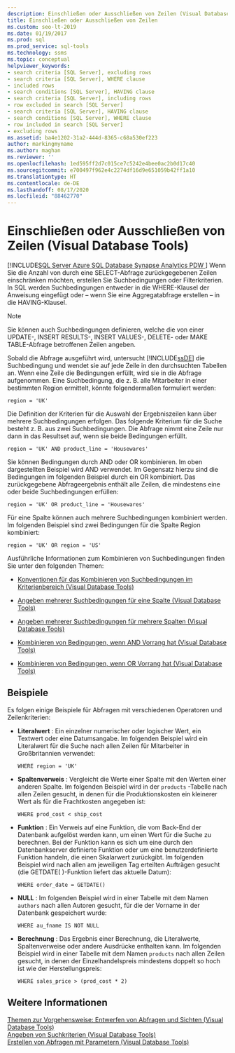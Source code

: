 ```yaml
---
description: Einschließen oder Ausschließen von Zeilen (Visual Database Tools)
title: Einschließen oder Ausschließen von Zeilen
ms.custom: seo-lt-2019
ms.date: 01/19/2017
ms.prod: sql
ms.prod_service: sql-tools
ms.technology: ssms
ms.topic: conceptual
helpviewer_keywords:
- search criteria [SQL Server], excluding rows
- search criteria [SQL Server], WHERE clause
- included rows
- search conditions [SQL Server], HAVING clause
- search criteria [SQL Server], including rows
- row excluded in search [SQL Server]
- search criteria [SQL Server], HAVING clause
- search conditions [SQL Server], WHERE clause
- row included in search [SQL Server]
- excluding rows
ms.assetid: ba4e1202-31a2-444d-8365-c68a530ef223
author: markingmyname
ms.author: maghan
ms.reviewer: ''
ms.openlocfilehash: 1ed595ff2d7c015ce7c5242e4bee0ac2b0d17c40
ms.sourcegitcommit: e700497f962e4c2274df16d9e651059b42ff1a10
ms.translationtype: HT
ms.contentlocale: de-DE
ms.lasthandoff: 08/17/2020
ms.locfileid: "88462770"
---
```

# <a name="include-or-exclude-rows-visual-database-tools"></a>Einschließen oder Ausschließen von Zeilen (Visual Database Tools)
[!INCLUDE[SQL Server Azure SQL Database Synapse Analytics PDW ](../../includes/applies-to-version/sql-asdb-asdbmi-asa-pdw.md)]
Wenn Sie die Anzahl von durch eine SELECT-Abfrage zurückgegebenen Zeilen einschränken möchten, erstellen Sie Suchbedingungen oder Filterkriterien. In SQL werden Suchbedingungen entweder in die WHERE-Klausel der Anweisung eingefügt oder – wenn Sie eine Aggregatabfrage erstellen – in die HAVING-Klausel.  
  
> [!NOTE]  
> Sie können auch Suchbedingungen definieren, welche die von einer UPDATE-, INSERT RESULTS-, INSERT VALUES-, DELETE- oder MAKE TABLE-Abfrage betroffenen Zeilen angeben.  
  
Sobald die Abfrage ausgeführt wird, untersucht [!INCLUDE[ssDE](../../includes/ssde_md.md)] die Suchbedingung und wendet sie auf jede Zeile in den durchsuchten Tabellen an. Wenn eine Zeile die Bedingungen erfüllt, wird sie in die Abfrage aufgenommen. Eine Suchbedingung, die z. B. alle Mitarbeiter in einer bestimmten Region ermittelt, könnte folgendermaßen formuliert werden:  
  
```  
region = 'UK'  
```  
  
Die Definition der Kriterien für die Auswahl der Ergebniszeilen kann über mehrere Suchbedingungen erfolgen. Das folgende Kriterium für die Suche besteht z. B. aus zwei Suchbedingungen. Die Abfrage nimmt eine Zeile nur dann in das Resultset auf, wenn sie beide Bedingungen erfüllt.  
  
```  
region = 'UK' AND product_line = 'Housewares'  
```  
  
Sie können Bedingungen durch AND oder OR kombinieren. Im oben dargestellten Beispiel wird AND verwendet. Im Gegensatz hierzu sind die Bedingungen im folgenden Beispiel durch ein OR kombiniert. Das zurückgegebene Abfrageergebnis enthält alle Zeilen, die mindestens eine oder beide Suchbedingungen erfüllen:  
  
```  
region = 'UK' OR product_line = 'Housewares'  
```  
  
Für eine Spalte können auch mehrere Suchbedingungen kombiniert werden. Im folgenden Beispiel sind zwei Bedingungen für die Spalte Region kombiniert:  
  
```  
region = 'UK' OR region = 'US'  
```  
  
Ausführliche Informationen zum Kombinieren von Suchbedingungen finden Sie unter den folgenden Themen:  
  
-   [Konventionen für das Kombinieren von Suchbedingungen im Kriterienbereich &#40;Visual Database Tools&#41;](../../ssms/visual-db-tools/conventions-combine-search-conditions-in-criteria-pane-visual-db-tools.md)  
  
-   [Angeben mehrerer Suchbedingungen für eine Spalte &#40;Visual Database Tools&#41;](../../ssms/visual-db-tools/specify-multiple-search-conditions-for-one-column-visual-database-tools.md)  
  
-   [Angeben mehrerer Suchbedingungen für mehrere Spalten &#40;Visual Database Tools&#41;](../../ssms/visual-db-tools/specify-multiple-search-conditions-for-multiple-columns-visual-database-tools.md)  
  
-   [Kombinieren von Bedingungen, wenn AND Vorrang hat &#40;Visual Database Tools&#41;](../../ssms/visual-db-tools/combine-conditions-when-and-has-precedence-visual-database-tools.md)  
  
-   [Kombinieren von Bedingungen, wenn OR Vorrang hat &#40;Visual Database Tools&#41;](../../ssms/visual-db-tools/combine-conditions-when-or-has-precedence-visual-database-tools.md)  
  
## <a name="examples"></a>Beispiele  
Es folgen einige Beispiele für Abfragen mit verschiedenen Operatoren und Zeilenkriterien:  
  
-   **Literalwert** : Ein einzelner numerischer oder logischer Wert, ein Textwert oder eine Datumsangabe. Im folgenden Beispiel wird ein Literalwert für die Suche nach allen Zeilen für Mitarbeiter in Großbritannien verwendet:  
  
    ```  
    WHERE region = 'UK'  
    ```  
  
-   **Spaltenverweis** : Vergleicht die Werte einer Spalte mit den Werten einer anderen Spalte. Im folgenden Beispiel wird in der `products` -Tabelle nach allen Zeilen gesucht, in denen für die Produktionskosten ein kleinerer Wert als für die Frachtkosten angegeben ist:  
  
    ```  
    WHERE prod_cost < ship_cost  
    ```  
  
-   **Funktion** : Ein Verweis auf eine Funktion, die vom Back-End der Datenbank aufgelöst werden kann, um einen Wert für die Suche zu berechnen. Bei der Funktion kann es sich um eine durch den Datenbankserver definierte Funktion oder um eine benutzerdefinierte Funktion handeln, die einen Skalarwert zurückgibt. Im folgenden Beispiel wird nach allen am jeweiligen Tag erteilten Aufträgen gesucht (die GETDATE( )-Funktion liefert das aktuelle Datum):  
  
    ```  
    WHERE order_date = GETDATE()  
    ```  
  
-   **NULL** : Im folgenden Beispiel wird in einer Tabelle mit dem Namen `authors` nach allen Autoren gesucht, für die der Vorname in der Datenbank gespeichert wurde:  
  
    ```  
    WHERE au_fname IS NOT NULL  
    ```  
  
-   **Berechnung** : Das Ergebnis einer Berechnung, die Literalwerte, Spaltenverweise oder andere Ausdrücke enthalten kann. Im folgenden Beispiel wird in einer Tabelle mit dem Namen `products` nach allen Zeilen gesucht, in denen der Einzelhandelspreis mindestens doppelt so hoch ist wie der Herstellungspreis:  
  
    ```  
    WHERE sales_price > (prod_cost * 2)  
    ```  
  
## <a name="see-also"></a>Weitere Informationen  
[Themen zur Vorgehensweise: Entwerfen von Abfragen und Sichten &#40;Visual Database Tools&#41;](../../ssms/visual-db-tools/design-queries-and-views-how-to-topics-visual-database-tools.md)  
[Angeben von Suchkriterien &#40;Visual Database Tools&#41;](../../ssms/visual-db-tools/specify-search-criteria-visual-database-tools.md)  
[Erstellen von Abfragen mit Parametern &#40;Visual Database Tools&#41;](../../ssms/visual-db-tools/query-with-parameters-visual-database-tools.md)  
  
